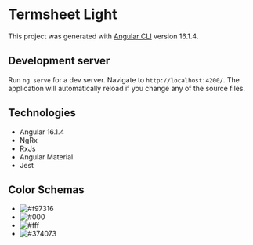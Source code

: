 # Termsheet Light

This project was generated with [Angular CLI](https://github.com/angular/angular-cli) version 16.1.4.

## Development server

Run `ng serve` for a dev server. Navigate to `http://localhost:4200/`. The application will automatically reload if you change any of the source files.

## Technologies

- Angular 16.1.4
- NgRx
- RxJs
- Angular Material
- Jest

## Color Schemas
- ![#f97316](https://via.placeholder.com/15/f97316/f97316.png)
- ![#000](https://via.placeholder.com/15/000/000.png) 
- ![#fff](https://via.placeholder.com/15/fff/fff.png)
- ![#374073](https://via.placeholder.com/15/374073/374073.png) 